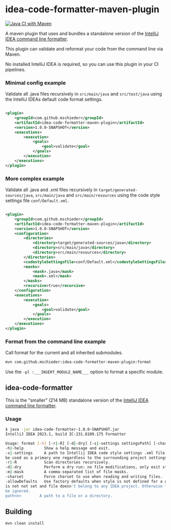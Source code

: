 # idea-code-formatter-maven-plugin

[![Java CI with Maven](https://github.com/mschieder/idea-code-formatter/actions/workflows/maven.yml/badge.svg?branch=main)](https://github.com/mschieder/idea-code-formatter/actions/workflows/maven.yml)

A maven plugin that uses and bundles a standalone version of the [IntelliJ IDEA command line formatter](https://www.jetbrains.com/help/idea/command-line-formatter.html).

This plugin can validate and reformat your code from the command line via Maven.

No installed IntelliJ IDEA is required, so you can use this plugin in your CI pipelines.

### Minimal config example

Validate all .java files recursively in ``src/main/java`` and ``src/test/java`` using the IntelliJ IDEAs default code format settings.

```xml

<plugin>
    <groupId>com.github.mschieder</groupId>
    <artifactId>idea-code-formatter-maven-plugin</artifactId>
    <version>1.0.0-SNAPSHOT</version>
    <executions>
        <execution>
            <goals>
                <goal>validate</goal>
            </goals>
        </execution>
    </executions>
</plugin>
```

### More complex example

Validate all .java and .xml files recursively in ``target/generated-sources/java``, ``src/main/java`` and ``src/main/resources`` using the code style settings file ``conf/Default.xml``.

```xml

<plugin>
    <groupId>com.github.mschieder</groupId>
    <artifactId>idea-code-formatter-maven-plugin</artifactId>
    <version>1.0.0-SNAPSHOT</version>
    <configuration>
        <directories>
            <directory>target/generated-sources/java</directory>
            <directory>src/main/java</directory>
            <directory>src/main/resources</directory>
        </directories>
        <codestyleSettingsFile>conf/Default.xml</codestyleSettingsFile>
        <masks>
            <mask>.java</mask>
            <mask>.xml</mask>
        </masks>
        <recursive>true</recursive>
    </configuration>
    <executions>
        <execution>
            <goals>
                <goal>validate</goal>
            </goals>
        </execution>
    </executions>
</plugin>
```

### Format from the command line example

Call format for the current and all inherited submodules.

```bash
mvn com.github.mschieder:idea-code-formatter-maven-plugin:format
```

Use the ``-pl :___INSERT_MODULE_NAME___`` option to format a specific module.

## idea-code-formatter

This is the "smaller" (214 MB) standalone version of the [IntelliJ IDEA command line formatter](https://www.jetbrains.com/help/idea/command-line-formatter.html).

### Usage

```bash
$ java -jar idea-code-formatter-1.0.0-SNAPSHOT.jar
IntelliJ IDEA 2023.1, build IC-231.8109.175 Formatter

Usage: format [-h] [-r|-R] [-d|-dry] [-s|-settings settingsPath] [-charset charsetName] [-allowDefaults] path1 path2...
-h|-help         Show a help message and exit.
-s|-settings     A path to Intellij IDEA code style settings .xml file. This setting will be
be used as a primary one regardless to the surrounding project settings
-r|-R            Scan directories recursively.
-d|-dry          Perform a dry run: no file modifications, only exit status.
-m|-mask         A comma-separated list of file masks.
-charset         Force charset to use when reading and writing files.
-allowDefaults   Use factory defaults when style is not defined for a given file. I.e. when -s
is not not set and file doesn't belong to any IDEA project. Otherwise file will
be ignored.
path<n>        A path to a file or a directory.
```

## Building

```bash
mvn clean install
```